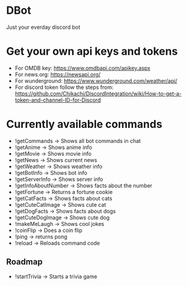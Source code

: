 # DBot
Just your everday discord bot

# Get your own api keys and tokens             
* For OMDB key: https://www.omdbapi.com/apikey.aspx                               
* For news.org: https://newsapi.org/                                
* For wunderground: https://www.wunderground.com/weather/api/                                                        
* For discord token follow the steps from: https://github.com/Chikachi/DiscordIntegration/wiki/How-to-get-a-token-and-channel-ID-for-Discord             

# Currently available commands
* !getCommands -> Shows all bot commands in chat                               
* !getAnime <Anime Name> -> Shows anime info                          
* !getMovie <Movie Name> -> Shows movie info                      
* !getNews <News source> -> Shows current news                         
* !getWeather <Place> -> Shows weather info                      
* !getBotInfo -> Shows bot info               
* !getServerInfo -> Shows server info                
* !getInfoAboutNumber <Number> -> Shows facts about the number               
* !getFortune -> Returns a fortune cookie            
* !getCatFacts -> Shows facts about cats               
* !getCuteCatImage -> Shows cute cat           
* !getDogFacts -> Shows facts about dogs          
* !getCuteDogImage -> Shows cute dog
* !makeMeLaugh -> Shows cool jokes       
* !coinFlip -> Does a coin flip
* !ping -> returns pong            
* !reload <Command Name> -> Reloads command code                                                    

## Roadmap                     
* !startTrivia -> Starts a trivia game                